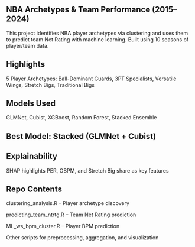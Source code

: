 NBA Archetypes & Team Performance (2015–2024)
---

This project identifies NBA player archetypes via clustering and uses them to predict team Net Rating with machine learning. Built using 10 seasons of player/team data.

Highlights
---
5 Player Archetypes: Ball-Dominant Guards, 3PT Specialists, Versatile Wings, Stretch Bigs, Traditional Bigs

Models Used
---
GLMNet, Cubist, XGBoost, Random Forest, Stacked Ensemble

Best Model: Stacked (GLMNet + Cubist)
---
Explainability
---
SHAP highlights PER, OBPM, and Stretch Big share as key features

Repo Contents
---
clustering_analysis.R – Player archetype discovery

predicting_team_ntrtg.R – Team Net Rating prediction

ML_ws_bpm_cluster.R – Player BPM prediction

Other scripts for preprocessing, aggregation, and visualization
